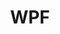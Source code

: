 ---
title: WPF
icon: /assets/svg/csharp2.svg
breadcrumb: false
article: false
index: false
editLink: false
footer: false
---